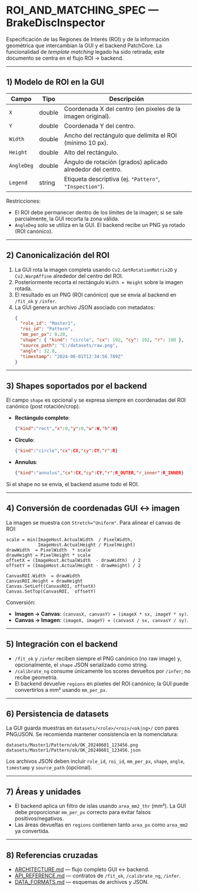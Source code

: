# ROI_AND_MATCHING_SPEC — BrakeDiscInspector

Especificación de las Regiones de Interés (ROI) y de la información geométrica que intercambian la GUI y el backend PatchCore. La funcionalidad de *template matching* legado ha sido retirada; este documento se centra en el flujo ROI → backend.

---

## 1) Modelo de ROI en la GUI

| Campo | Tipo | Descripción |
|-------|------|-------------|
| `X` | double | Coordenada X del centro (en píxeles de la imagen original). |
| `Y` | double | Coordenada Y del centro. |
| `Width` | double | Ancho del rectángulo que delimita el ROI (mínimo 10 px). |
| `Height` | double | Alto del rectángulo. |
| `AngleDeg` | double | Ángulo de rotación (grados) aplicado alrededor del centro. |
| `Legend` | string | Etiqueta descriptiva (ej. `"Pattern"`, `"Inspection"`). |

Restricciones:
- El ROI debe permanecer dentro de los límites de la imagen; si se sale parcialmente, la GUI recorta la zona válida.
- `AngleDeg` solo se utiliza en la GUI. El backend recibe un PNG ya rotado (ROI canónico).

---

## 2) Canonicalización del ROI

1. La GUI rota la imagen completa usando `Cv2.GetRotationMatrix2D` y `Cv2.WarpAffine` alrededor del centro del ROI.
2. Posteriormente recorta el rectángulo `Width × Height` sobre la imagen rotada.
3. El resultado es un PNG (ROI canónico) que se envía al backend en `/fit_ok` y `/infer`.
4. La GUI genera un archivo JSON asociado con metadatos:
   ```json
   {
     "role_id": "Master1",
     "roi_id": "Pattern",
     "mm_per_px": 0.20,
     "shape": { "kind": "circle", "cx": 192, "cy": 192, "r": 180 },
     "source_path": "C:/datasets/raw.png",
     "angle": 32.0,
     "timestamp": "2024-06-01T12:34:56.789Z"
   }
   ```

---

## 3) Shapes soportados por el backend

El campo `shape` es opcional y se expresa siempre en coordenadas del ROI canónico (post rotación/crop).

- **Rectángulo completo**:
  ```json
  {"kind":"rect","x":0,"y":0,"w":W,"h":H}
  ```
- **Círculo**:
  ```json
  {"kind":"circle","cx":CX,"cy":CY,"r":R}
  ```
- **Annulus**:
  ```json
  {"kind":"annulus","cx":CX,"cy":CY,"r":R_OUTER,"r_inner":R_INNER}
  ```

Si el shape no se envía, el backend asume todo el ROI.

---

## 4) Conversión de coordenadas GUI ↔ imagen

La imagen se muestra con `Stretch="Uniform"`. Para alinear el canvas de ROI:

```
scale = min(ImageHost.ActualWidth  / PixelWidth,
            ImageHost.ActualHeight / PixelHeight)
drawWidth  = PixelWidth  * scale
drawHeight = PixelHeight * scale
offsetX = (ImageHost.ActualWidth  - drawWidth)  / 2
offsetY = (ImageHost.ActualHeight - drawHeight) / 2

CanvasROI.Width  = drawWidth
CanvasROI.Height = drawHeight
Canvas.SetLeft(CanvasROI, offsetX)
Canvas.SetTop(CanvasROI,  offsetY)
```

Conversión:
- **Imagen → Canvas**: `(canvasX, canvasY) = (imageX * sx, imageY * sy)`.
- **Canvas → Imagen**: `(imageX, imageY) = (canvasX / sx, canvasY / sy)`.

---

## 5) Integración con el backend

- `/fit_ok` y `/infer` reciben siempre el PNG canónico (no raw image) y, opcionalmente, el `shape` JSON serializado como string.
- `/calibrate_ng` consume únicamente los scores devueltos por `/infer`; no recibe geometría.
- El backend devuelve `regions` en píxeles del ROI canónico; la GUI puede convertirlos a mm² usando `mm_per_px`.

---

## 6) Persistencia de datasets

La GUI guarda muestras en `datasets/<role>/<roi>/<ok|ng>/` con pares PNG/JSON. Se recomienda mantener consistencia en la nomenclatura:
```
datasets/Master1/Pattern/ok/OK_20240601_123456.png
datasets/Master1/Pattern/ok/OK_20240601_123456.json
```

Los archivos JSON deben incluir `role_id`, `roi_id`, `mm_per_px`, `shape`, `angle`, `timestamp` y `source_path` (opcional).

---

## 7) Áreas y unidades

- El backend aplica un filtro de islas usando `area_mm2_thr` (mm²). La GUI debe proporcionar `mm_per_px` correcto para evitar falsos positivos/negativos.
- Las áreas devueltas en `regions` contienen tanto `area_px` como `area_mm2` ya convertida.

---

## 8) Referencias cruzadas

- [ARCHITECTURE.md](ARCHITECTURE.md) — flujo completo GUI ↔ backend.
- [API_REFERENCE.md](API_REFERENCE.md) — contratos de `/fit_ok`, `/calibrate_ng`, `/infer`.
- [DATA_FORMATS.md](DATA_FORMATS.md) — esquemas de archivos y JSON.
